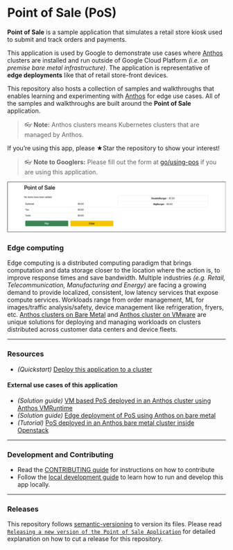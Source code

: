 # Point of Sale (PoS)

**Point of Sale** is a sample application that simulates a retail store kiosk
used to submit and track orders and payments.

This application is used by Google to demonstrate use cases where
[Anthos](https://cloud.google.com/anthos) clusters are installed and run outside
of Google Cloud Platform _(i.e. on premise bare metal infrastructure)_. The
application is representative of **edge deployments** like that of retail
store-front devices.

This repository also hosts a collection of samples and walkthroughs that enables
learning and experimenting with [Anthos](https://cloud.google.com/anthos) for
edge use cases. All of the samples and walkthroughs are built around the
**Point of Sale** application.

> 👓 **Note:** Anthos clusters means Kubernetes clusters that are managed by Anthos.

If you’re using this app, please ★Star the repository to show your interest!

> 👓 **Note to Googlers:** Please fill out the form at [go/using-pos](http://go/using-pos) if you are using this application.

<p align="center">
    <img src="docs/images/pos.png">
</p>

### Edge computing

Edge computing is a distributed computing paradigm that brings computation and
data storage closer to the location where the action is, to improve response
times and save bandwidth. Multiple industries _(e.g. Retail, Telecommunication,
Manufacturing and Energy)_ are facing a growing demand to provide localized,
consistent, low latency services that expose compute services. Workloads range
from order management, ML for images/traffic analysis/safety, device management
like refrigeration, fryers, etc. [Anthos clusters on Bare Metal](https://cloud.google.com/anthos/clusters/docs/bare-metal) and [Anthos cluster on VMware](https://cloud.google.com/anthos/clusters/docs/on-prem)
are unique solutions for deploying and managing workloads on clusters
distributed across customer data centers and device fleets.

---

### Resources
- _(Quickstart)_ [Deploy this application to a cluster](/docs/quickstart.md)

#### External use cases of this application
- _(Solution guide)_ [VM based PoS deployed in an Anthos cluster using Anthos VMRuntime](https://github.com/GoogleCloudPlatform/anthos-samples/tree/main/anthos-vmruntime)
- _(Solution guide)_ [Edge deployment of PoS using Anthos on bare metal](https://cloud.google.com/bare-metal/docs/tutorials/abm-edge-at-scale)
- _(Tutorial)_ [PoS deployed in an Anthos bare metal cluster inside Openstack](https://cloud.google.com/anthos/clusters/docs/bare-metal/latest/installing/openstack-abm-install)

---

### Development and Contributing
- Read the [CONTRIBUTING guide](/CONTRIBUTING.md) for instructions on how to contribute
- Follow the [local development guide](/docs/local-dev.md) to learn how to run and develop this app locally.

---
### Releases
This repository follows [semantic-versioning](https://semver.org/) to version
its files. Please read [`Releasing a new version of the Point of Sale Application`](/docs/release.md)
for detailed explanation on how to cut a release for this repository.